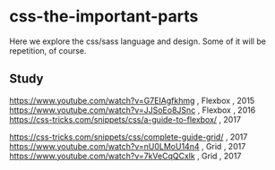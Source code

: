 # css-the-important-parts

Here we explore the css/sass language and design. Some of it will be repetition, of course.

## Study

https://www.youtube.com/watch?v=G7EIAgfkhmg , Flexbox , 2015  
https://www.youtube.com/watch?v=JJSoEo8JSnc , Flexbox , 2016  
https://css-tricks.com/snippets/css/a-guide-to-flexbox/ , 2017  

https://css-tricks.com/snippets/css/complete-guide-grid/ , 2017  
https://www.youtube.com/watch?v=nU0LMoU14n4 , Grid , 2017  
https://www.youtube.com/watch?v=7kVeCqQCxlk , Grid , 2017
